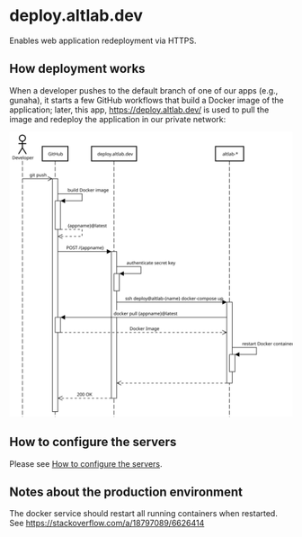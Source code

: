# deploy.altlab.dev
Enables web application redeployment via HTTPS.

## How deployment works

When a developer pushes to the default branch of one of our apps (e.g.,
gunaha), it starts a few GitHub workflows that build a Docker image of
the application; later, this app, <https://deploy.altlab.dev/> is used
to pull the image and redeploy the application in our private network:

![Sequence diagram of our deployment process](./docs/Deployment.svg)

## How to configure the servers

Please see [How to configure the servers](./docs/how-to-configure-the-servers.md).

## Notes about the production environment

The docker service should restart all running containers when restarted. See <https://stackoverflow.com/a/18797089/6626414>

